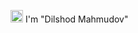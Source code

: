 <img src="https://media4.giphy.com/media/g8uk5CmBJC3xVRPO1J/giphy.gif?cid=ecf05e47ke56m63y3funsi2b7uhuf6ul1juti0lk0df20ez2&rid=giphy.gif&ct=g" width="20px"> I'm "Dilshod Mahmudov"
